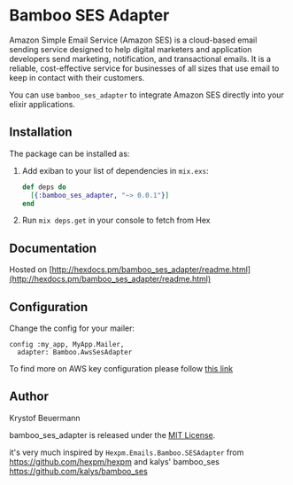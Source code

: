 # Bamboo SES Adapter

Amazon Simple Email Service (Amazon SES) is a cloud-based email sending service designed to help digital marketers and application developers send marketing, notification, and transactional emails. It is a reliable, cost-effective service for businesses of all sizes that use email to keep in contact with their customers.

You can use `bamboo_ses_adapter` to integrate Amazon SES directly into your elixir applications.

## Installation

The package can be installed as:

1. Add exiban to your list of dependencies in `mix.exs`:


    ```elixir
    def deps do
      [{:bamboo_ses_adapter, "~> 0.0.1"}]
    end
    ```

2. Run `mix deps.get` in your console to fetch from Hex

## Documentation

Hosted on [http://hexdocs.pm/bamboo_ses_adapter/readme.html](http://hexdocs.pm/bamboo_ses_adapter/readme.html)

## Configuration

Change the config for your mailer:

    config :my_app, MyApp.Mailer,
      adapter: Bamboo.AwsSesAdapter

To find more on AWS key configuration please follow [this link](https://github.com/ex-aws/ex_aws#aws-key-configuration)

## Author

Krystof Beuermann

bamboo_ses_adapter is released under the [MIT License](https://github.com/appcues/exsentry/blob/master/LICENSE.txt).

it's very much inspired by `Hexpm.Emails.Bamboo.SESAdapter` from https://github.com/hexpm/hexpm and kalys' bamboo_ses
https://github.com/kalys/bamboo_ses

